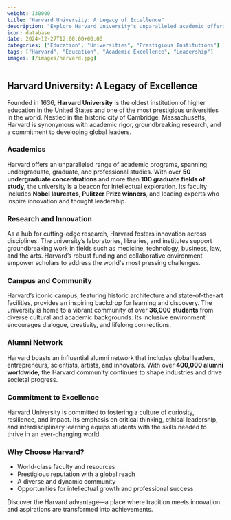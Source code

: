 ```yaml
---
weight: 130000
title: "Harvard University: A Legacy of Excellence"
description: "Explore Harvard University's unparalleled academic offerings, groundbreaking research, and commitment to fostering global leaders."
icon: database
date: 2024-12-27T12:00:00+00:00
categories: ["Education", "Universities", "Prestigious Institutions"]
tags: ["Harvard", "Education", "Academic Excellence", "Leadership"]
images: [/images/harvard.jpg]
---
```


## Harvard University: A Legacy of Excellence

Founded in 1636, **Harvard University** is the oldest institution of higher education in the United States and one of the most prestigious universities in the world. Nestled in the historic city of Cambridge, Massachusetts, Harvard is synonymous with academic rigor, groundbreaking research, and a commitment to developing global leaders.

### Academics

Harvard offers an unparalleled range of academic programs, spanning undergraduate, graduate, and professional studies. With over **50 undergraduate concentrations** and more than **100 graduate fields of study**, the university is a beacon for intellectual exploration. Its faculty includes **Nobel laureates, Pulitzer Prize winners**, and leading experts who inspire innovation and thought leadership.

### Research and Innovation

As a hub for cutting-edge research, Harvard fosters innovation across disciplines. The university’s laboratories, libraries, and institutes support groundbreaking work in fields such as medicine, technology, business, law, and the arts. Harvard’s robust funding and collaborative environment empower scholars to address the world's most pressing challenges.

### Campus and Community

Harvard’s iconic campus, featuring historic architecture and state-of-the-art facilities, provides an inspiring backdrop for learning and discovery. The university is home to a vibrant community of over **36,000 students** from diverse cultural and academic backgrounds. Its inclusive environment encourages dialogue, creativity, and lifelong connections.

### Alumni Network

Harvard boasts an influential alumni network that includes global leaders, entrepreneurs, scientists, artists, and innovators. With over **400,000 alumni worldwide**, the Harvard community continues to shape industries and drive societal progress.

### Commitment to Excellence

Harvard University is committed to fostering a culture of curiosity, resilience, and impact. Its emphasis on critical thinking, ethical leadership, and interdisciplinary learning equips students with the skills needed to thrive in an ever-changing world.

### Why Choose Harvard?

- World-class faculty and resources
- Prestigious reputation with a global reach
- A diverse and dynamic community
- Opportunities for intellectual growth and professional success

Discover the Harvard advantage—a place where tradition meets innovation and aspirations are transformed into achievements.
